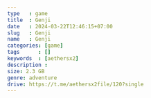```yaml
---
type   : game
title  : Genji
date   : 2024-03-22T12:46:15+07:00
slug   : Genji
name   : Genji
categories: [game]
tags      : []
keywords  : [aethersx2]
description : 
size: 2.3 GB
genre: adventure
drive: https://t.me/aethersx2file/120?single
---
```



